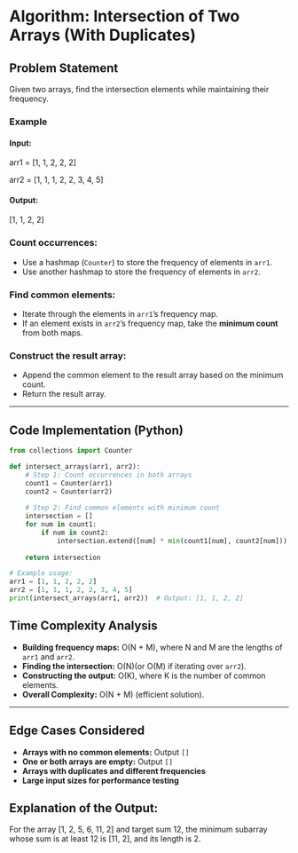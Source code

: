 # **Algorithm: Intersection of Two Arrays (With Duplicates)**

## **Problem Statement**
Given two arrays, find the intersection elements while maintaining their frequency.

### **Example**
#### **Input:**
arr1 = [1, 1, 2, 2, 2]

arr2 = [1, 1, 1, 2, 2, 3, 4, 5]

#### **Output:**
[1, 1, 2, 2]

### **Count occurrences:**
- Use a hashmap (`Counter`) to store the frequency of elements in `arr1`.
- Use another hashmap to store the frequency of elements in `arr2`.

### **Find common elements:**
- Iterate through the elements in `arr1`’s frequency map.
- If an element exists in `arr2`’s frequency map, take the **minimum count** from both maps.

### **Construct the result array:**
- Append the common element to the result array based on the minimum count.
- Return the result array.

---

## **Code Implementation (Python)**
```python
from collections import Counter

def intersect_arrays(arr1, arr2):
    # Step 1: Count occurrences in both arrays
    count1 = Counter(arr1)
    count2 = Counter(arr2)
    
    # Step 2: Find common elements with minimum count
    intersection = []
    for num in count1:
        if num in count2:
            intersection.extend([num] * min(count1[num], count2[num]))
    
    return intersection

# Example usage:
arr1 = [1, 1, 2, 2, 2]
arr2 = [1, 1, 1, 2, 2, 3, 4, 5]
print(intersect_arrays(arr1, arr2))  # Output: [1, 1, 2, 2]
```

## **Time Complexity Analysis**
- **Building frequency maps:** O(N + M), where N and M  are the lengths of `arr1` and `arr2`.
- **Finding the intersection:** O(N)(or O(M) if iterating over `arr2`).
- **Constructing the output:** O(K), where K is the number of common elements.
- **Overall Complexity:** O(N + M) (efficient solution).

---

## **Edge Cases Considered**
- **Arrays with no common elements:** Output `[]`
- **One or both arrays are empty:** Output `[]`
- **Arrays with duplicates and different frequencies**
- **Large input sizes for performance testing**


## **Explanation of the Output:**
For the array [1, 2, 5, 6, 11, 2] and target sum 12, the minimum subarray whose sum is at least 12 is [11, 2], and its length is 2.


